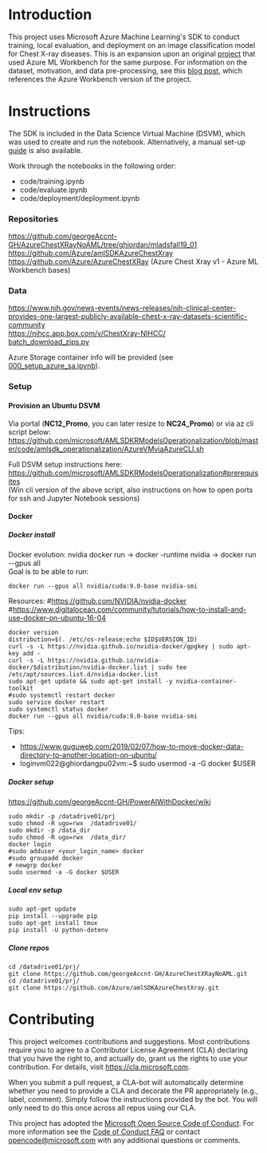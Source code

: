
# Introduction

This project uses Microsoft Azure Machine Learning's SDK to conduct training, local evaluation, and deployment on an image classification model for Chest X-ray diseases. This is an expansion upon an original [project](https://github.com/Azure/AzureChestXRay) that used Azure ML Workbench for the same purpose. For information on the dataset, motivation, and data pre-processing, see this [blog post](https://blogs.technet.microsoft.com/machinelearning/2018/03/07/using-microsoft-ai-to-build-a-lung-disease-prediction-model-using-chest-x-ray-images/), which references the Azure Workbench version of the project. 

# Instructions  

The SDK is included in the Data Science Virtual Machine (DSVM), which was used to create and run the notebook. Alternatively, a manual set-up [guide](https://docs.microsoft.com/en-us/azure/machine-learning/service/quickstart-create-workspace-with-python) is also available.

Work through the notebooks in the following order:
- code/training.ipynb   
- code/evaluate.ipynb
- code/deployment/deployment.ipynb

### Repositories  
https://github.com/georgeAccnt-GH/AzureChestXRayNoAML/tree/ghiordan/mladsfall19_01  
https://github.com/Azure/amlSDKAzureChestXray  
https://github.com/Azure/AzureChestXRay (Azure Chest Xray v1  - Azure ML Workbench bases)  
  
### Data  
https://www.nih.gov/news-events/news-releases/nih-clinical-center-provides-one-largest-publicly-available-chest-x-ray-datasets-scientific-community  
https://nihcc.app.box.com/v/ChestXray-NIHCC/  
[batch_download_zips.py](https://nihcc.app.box.com/v/ChestXray-NIHCC/file/371647823217)  
  
Azure Storage container info will be provided (see [000_setup_azure_sa.ipynb](https://github.com/georgeAccnt-GH/AzureChestXRayNoAML/blob/ghiordan/mladsfall19_01/code/000_setup_azure_sa.ipynb)).   
  

### Setup 

#### Provision an Ubuntu DSVM   
Via portal (__NC12_Promo__, you can later resize to __NC24_Promo__) or via az cli script below:    
https://github.com/microsoft/AMLSDKRModelsOperationalization/blob/master/code/amlsdk_operationalization/AzureVMviaAzureCLI.sh  
  
Full DSVM setup instructions here:  
https://github.com/microsoft/AMLSDKRModelsOperationalization#prerequisites  
(Win cli version of the above script, also instructions on how to open ports for ssh and Jupyter Notebook sessions)   
   
#### Docker  
##### Docker install  

Docker evolution: nvidia docker run -> docker -runtime nvidia -> docker run --gpus all    
Goal is to be able to run:  
```
docker run --gpus all nvidia/cuda:9.0-base nvidia-smi
```

Resources:
#https://github.com/NVIDIA/nvidia-docker  
#https://www.digitalocean.com/community/tutorials/how-to-install-and-use-docker-on-ubuntu-16-04  

```
docker version
distribution=$(. /etc/os-release;echo $ID$VERSION_ID)
curl -s -L https://nvidia.github.io/nvidia-docker/gpgkey | sudo apt-key add -
curl -s -L https://nvidia.github.io/nvidia-docker/$distribution/nvidia-docker.list | sudo tee /etc/apt/sources.list.d/nvidia-docker.list
sudo apt-get update && sudo apt-get install -y nvidia-container-toolkit
#sudo systemctl restart docker
sudo service docker restart
sudo systemctl status docker
docker run --gpus all nvidia/cuda:9.0-base nvidia-smi
```
Tips: 
 - https://www.guguweb.com/2019/02/07/how-to-move-docker-data-directory-to-another-location-on-ubuntu/   
 - loginvm022@ghiordangpu02vm:~$ sudo usermod -a -G docker $USER  
  
##### Docker setup  
https://github.com/georgeAccnt-GH/PowerAIWithDocker/wiki
```
sudo mkdir -p /datadrive01/prj
sudo chmod -R ugo=rwx  /datadrive01/
sudo mkdir -p /data_dir
sudo chmod -R ugo=rwx  /data_dir/
docker login
#sudo adduser <your_login_name> docker
#sudo groupadd docker
# newgrp docker
sudo usermod -a -G docker $USER
```
##### Local env setup  
```
sudo apt-get update
pip install --upgrade pip
sudo apt-get install tmux
pip install -U python-dotenv
```

##### Clone repos  
```
cd /datadrive01/prj/  
git clone https://github.com/georgeAccnt-GH/AzureChestXRayNoAML.git
cd /datadrive01/prj/
git clone https://github.com/Azure/amlSDKAzureChestXray.git
```


# Contributing

This project welcomes contributions and suggestions.  Most contributions require you to agree to a
Contributor License Agreement (CLA) declaring that you have the right to, and actually do, grant us
the rights to use your contribution. For details, visit https://cla.microsoft.com.

When you submit a pull request, a CLA-bot will automatically determine whether you need to provide
a CLA and decorate the PR appropriately (e.g., label, comment). Simply follow the instructions
provided by the bot. You will only need to do this once across all repos using our CLA.

This project has adopted the [Microsoft Open Source Code of Conduct](https://opensource.microsoft.com/codeofconduct/).
For more information see the [Code of Conduct FAQ](https://opensource.microsoft.com/codeofconduct/faq/) or
contact [opencode@microsoft.com](mailto:opencode@microsoft.com) with any additional questions or comments.
